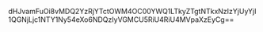 dHJvamFuOi8vMDQ2YzRjYTctOWM4OC00YWQ1LTkyZTgtNTkxNzIzYjUyYjI1QGNjLjc1NTY1Ny54eXo6NDQzIyVGMCU5RiU4RiU4MVpaXzEyCg==